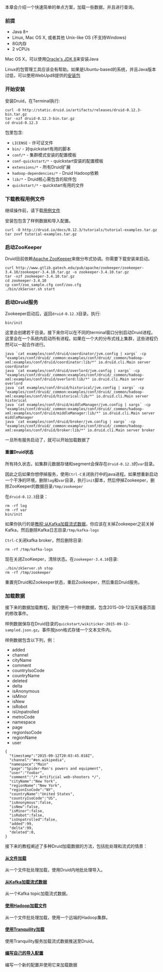 本章会介绍一个快速简单的单点方案，加载一些数据，并且进行查询。
### 前提
- Java 8+
- Linux, Mac OS X, 或者其他 Unix-like OS (不支持Windows)
- 8G内存
- 2 vCPUs

Mac OS X，可以使用[Oracle's JDK 8](http://www.oracle.com/technetwork/java/javase/downloads/jdk8-downloads-2133151.html)来安装Java

Linux的包管理工具应该会有帮助。如果是Ubuntu-based的系统，并且Java版本过低，可以使用WebUpd8提供的[安装包](http://www.webupd8.org/2012/09/install-oracle-java-8-in-ubuntu-via-ppa.html)

### 开始安装
安装Druid，在Terminal执行:
```
curl -O http://static.druid.io/artifacts/releases/druid-0.12.3-bin.tar.gz
tar -xzf druid-0.12.3-bin.tar.gz
cd druid-0.12.3
```
包里包含:
- `LICENSE` - 许可证文件
- `bin/` - 对quickstart有用的脚本
- `conf/*` - 集群模式安装的配置模板
- `conf-quickstart/*` - quickstart安装的配置模板
- `extensions/*` - 所有Druid扩展
- `hadoop-dependencies/*` - Druid Hadoop依赖
- `lib/*` - Druid核心需包含的软件包
- `quickstart/*` - quickstart有用的文件

### 下载教程用例文件
继续操作前，请下载[用例文件](http://druid.io/docs/0.12.3/tutorials/tutorial-examples.tar.gz)

安装包包含了样例数据和导入配置。
```
curl -O http://druid.io/docs/0.12.3/tutorials/tutorial-examples.tar.gz
tar zxvf tutorial-examples.tar.gz
```

### 启动ZooKeeper
Druid目前依赖[Apache ZooKeeper](http://zookeeper.apache.org/)来做分布式协调。你需要下载安装来启动。
```
curl http://www.gtlib.gatech.edu/pub/apache/zookeeper/zookeeper-3.4.10/zookeeper-3.4.10.tar.gz -o zookeeper-3.4.10.tar.gz
tar -xzf zookeeper-3.4.10.tar.gz
cd zookeeper-3.4.10
cp conf/zoo_sample.cfg conf/zoo.cfg
./bin/zkServer.sh start
```

### 启动Druid服务
Zookeeper启动后，返回`druid-0.12.3`目录。执行:
```
bin/init
```
这里会创建若干目录。接下来你可以在不同的terminal窗口分别启动Druid进程。这里会在一个系统内启动所有进程。如果在一个大的分布式线上集群，这些进程仍然可以一起合作进行。
```
java `cat examples/conf/druid/coordinator/jvm.config | xargs` -cp "examples/conf/druid/_common:examples/conf/druid/_common/hadoop-xml:examples/conf/druid/coordinator:lib/*" io.druid.cli.Main server coordinator
java `cat examples/conf/druid/overlord/jvm.config | xargs` -cp "examples/conf/druid/_common:examples/conf/druid/_common/hadoop-xml:examples/conf/druid/overlord:lib/*" io.druid.cli.Main server overlord
java `cat examples/conf/druid/historical/jvm.config | xargs` -cp "examples/conf/druid/_common:examples/conf/druid/_common/hadoop-xml:examples/conf/druid/historical:lib/*" io.druid.cli.Main server historical
java `cat examples/conf/druid/middleManager/jvm.config | xargs` -cp "examples/conf/druid/_common:examples/conf/druid/_common/hadoop-xml:examples/conf/druid/middleManager:lib/*" io.druid.cli.Main server middleManager
java `cat examples/conf/druid/broker/jvm.config | xargs` -cp "examples/conf/druid/_common:examples/conf/druid/_common/hadoop-xml:examples/conf/druid/broker:lib/*" io.druid.cli.Main server broker
```
一旦所有服务启动了，就可以开始加载数据了
#### <a id="resetting-cluster-state" class="anchor">重置Druid状态</a>
所有持久状态，如集群元数据存储和segment会保存在`druid-0.12.3`的`var`目录。

因此之后如果你想停掉服务，使用`Ctrl-C`关闭执行中的java进程。如果想重新启动一个干净的环境，删除`log`和`var`目录，执行`init`脚本，然后停掉Zookeeper，删除ZooKeeper的数据目录`/tmp/zookeeper`

在`druid-0.12.3`目录：
```
rm -rf log
rm -rf var
bin/init
```
如果你执行的是[教程:从Kafka加载流式数据](#!/tutorials/tutorial-kafka)，你应该在关掉Zookeeper之前关掉Kafka，然后删除Kafka日志目录`/tmp/kafka-logs`

`Ctrl-C`关闭kafka broker，然后删除目录:
```
rm -rf /tmp/kafka-logs
```

现在关闭ZooKeeper，清除状态。在`zookeeper-3.4.10`目录:
```
./bin/zkServer.sh stop
rm -rf /tmp/zookeeper
```
重置完Druid和Zookeeper状态，重启Zookeeper，然后重启Druid服务。

### 加载数据
接下来的数据加载教程，我们使用一个样例数据，包含2015-09-12当天维基页面的修改事件。

样例数据保存在Druid目录的`quickstart/wikiticker-2015-09-12-sampled.json.gz`。事件按json格式存储一个文本文件内。

样例数据包含以下列，例：
- added
- channel
- cityName
- comment
- countryIsoCode
- countryName
- deleted
- delta
- isAnonymous
- isMinor
- isNew
- isRobot
- isUnpatrolled
- metroCode
- namespace
- page
- regionIsoCode
- regionName
- user
```
{
  "timestamp":"2015-09-12T20:03:45.018Z",
  "channel":"#en.wikipedia",
  "namespace":"Main"
  "page":"Spider-Man's powers and equipment",
  "user":"foobar",
  "comment":"/* Artificial web-shooters */",
  "cityName":"New York",
  "regionName":"New York",
  "regionIsoCode":"NY",
  "countryName":"United States",
  "countryIsoCode":"US",
  "isAnonymous":false,
  "isNew":false,
  "isMinor":false,
  "isRobot":false,
  "isUnpatrolled":false,
  "added":99,
  "delta":99,
  "deleted":0,
}
```

接下来的教程阐述了多种Druid加载数据的方法，包括批处理和流式的情景：

#### [从文件加载](#!/tutorials/tutorial-batch)
从一个文件批处理加载，使用Druid内地批处理导入。
#### [从Kafka加载流式数据](#!/tutorials/tutorial-kafka)
从一个Kafka topic加载流式数据。
#### [使用Hadoop加载文件](#!/tutorials/tutorial-batch-hadoop)
从一个文件批处理加载，使用一个远端的Hadoop集群。
#### [使用Tranquility加载](#!/tutorials/tutorial-tranquility)
使用Tranquility服务加载流式数据推送至Druid。
#### [编写自己的导入配置](#!/tutorials/tutorial-ingestion-spec)
编写一个新的配置并使用它来加载数据
